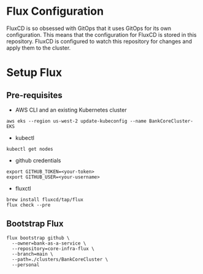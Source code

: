 # Flux Configuration
FluxCD is so obsessed with GitOps that it uses GitOps for its own configuration. 
This means that the configuration for FluxCD is stored in this repository. 
FluxCD is configured to watch this repository for changes and apply them to the cluster.

# Setup Flux

## Pre-requisites
- AWS CLI and an existing Kubernetes cluster
```shell
aws eks --region us-west-2 update-kubeconfig --name BankCoreCluster-EKS
```
- kubectl
```shell
kubectl get nodes
```
- github credentials
```shell
export GITHUB_TOKEN=<your-token>
export GITHUB_USER=<your-username>
```
- fluxctl
```shell
brew install fluxcd/tap/flux
flux check --pre
```

## Bootstrap Flux
```shell
flux bootstrap github \
  --owner=bank-as-a-service \
  --repository=core-infra-flux \
  --branch=main \
  --path=./clusters/BankCoreCluster \
  --personal
```